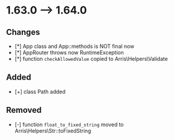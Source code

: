 # 1.63.0 --> 1.64.0

## Changes

- [*] App class and App::methods is NOT final now
- [*] AppRouter throws now RuntimeException
- [*] function `checkAllowedValue` copied to Arris\Helpers\Validate

## Added 

- [+] class Path added

## Removed 

- [-] function `float_to_fixed_string` moved to Arris\Helpers\Str::toFixedString


